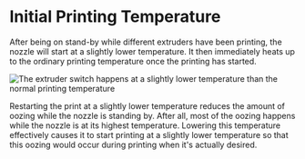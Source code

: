 Initial Printing Temperature
====
After being on stand-by while different extruders have been printing, the nozzle will start at a slightly lower temperature. It then immediately heats up to the ordinary printing temperature once the printing has started.

![The extruder switch happens at a slightly lower temperature than the normal printing temperature](../images/temperature_regulation.svg)

Restarting the print at a slightly lower temperature reduces the amount of oozing while the nozzle is standing by. After all, most of the oozing happens while the nozzle is at its highest temperature. Lowering this temperature effectively causes it to start printing at a slightly lower temperature so that this oozing would occur during printing when it's actually desired.